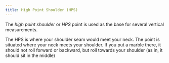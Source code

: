 ```yaml
---
title: High Point Shoulder (HPS)
---
```


The _high point shoulder_ or _HPS_ point is used as the base for several vertical measurements.

The HPS is where your shoulder seam would meet your neck. The point is situated where your neck meets your shoulder. If you put a marble there, it should not roll forward or backward, but roll towards your shoulder (as in, it should sit in the middle)
